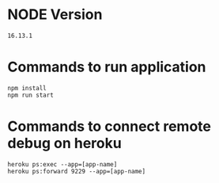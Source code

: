 # NODE Version

```
16.13.1
```

# Commands to run application

```
npm install
npm run start
```

# Commands to connect remote debug on heroku

```
heroku ps:exec --app=[app-name]
heroku ps:forward 9229 --app=[app-name]
```